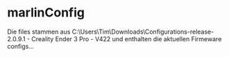 # marlinConfig

Die files stammen aus C:\Users\Tim\Downloads\Configurations-release-2.0.9.1 - Creality Ender 3 Pro - V422
und enthalten die aktuellen Firmeware configs...
